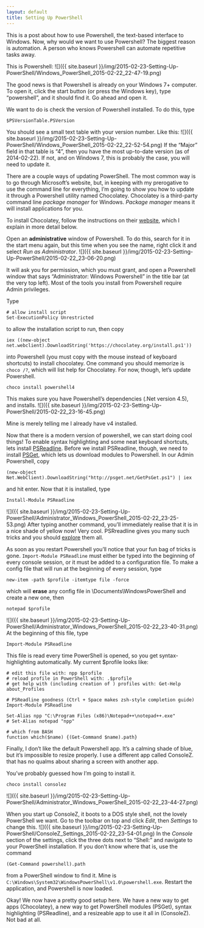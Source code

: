 ```yaml
---
layout: default
title: Setting Up PowerShell
---
```


This is a post about how to use Powershell, the text-based interface to Windows. Now, why would we want to use Powershell? The biggest reason is automation. A person who knows Powershell can automate repetitive tasks away.

This is Powershell:
![]({{ site.baseurl }}/img/2015-02-23-Setting-Up-PowerShell/Windows_PowerShell_2015-02-22_22-47-19.png)

The good news is that Powershell is already on your Windows 7+ computer. To open it, click the start button (or press the Windows key), type “powershell”, and it should find it. Go ahead and open it.

We want to do is check the version of Powershell installed. To do this, type

```
$PSVersionTable.PSVersion
```

You should see a small text table with your version number. Like this:
![]({{ site.baseurl }}/img/2015-02-23-Setting-Up-PowerShell/Windows_PowerShell_2015-02-22_22-52-54.png)
If the “Major” field in that table is “4”, then you have the most up-to-date version (as of 2014-02-22). If not, and on Windows 7, this is probably the case, you will need to update it.

There are a couple ways of updating PowerShell. The most common way is to go through Microsoft’s website, but, in keeping with my prerogative to use the command line for everything, I’m going to show you how to update it through a Powershell utility named Chocolatey. Chocolatey is a third-party command line *package manager* for Windows. *Package manager* means it will install applications for you.

To install Chocolatey, follow the instructions on their [website](https://chocolatey.org/), which I explain in more detail below.

Open an **administrative** window of Powershell. To do this, search for it in the start menu again, but this time when you see the name, right click it and select *Run as Administrator*.
![]({{ site.baseurl }}/img/2015-02-23-Setting-Up-PowerShell/2015-02-22_23-06-20.png)

It will ask you for permission, which you must grant, and open a Powershell window that says “Administrator: Windows Powershell” in the title bar (at the very top left). Most of the tools you install from Powershell require Admin privileges.

Type

```
# allow install script
Set-ExecutionPolicy Unrestricted
```

to allow the installation script to run, then copy

```
iex ((new-object net.webclient).DownloadString('https://chocolatey.org/install.ps1'))
```

into Powershell (you must copy with the mouse instead of keyboard shortcuts) to install chocolatey. One command you should memorize is `choco /?`, which will list help for Chocolatey. For now, though, let’s update Powershell.

```
choco install powershell4
```

This makes sure you have Powershell’s dependencies (.Net version 4.5), and installs.
![]({{ site.baseurl }}/img/2015-02-23-Setting-Up-PowerShell/2015-02-22_23-16-45.png)

Mine is merely telling me I already have v4 installed.

Now that there is a modern version of powershell, we can start doing cool things! To enable syntax highlighting and some neat keyboard shortcuts, lets install [PSReadline](https://github.com/lzybkr/PSReadLine). Before we install PSReadline, though, we need to install [PSGet](http://psget.net/), which lets us download modules to Powershell.
In our Admin Powershell, copy

```
(new-object Net.WebClient).DownloadString("http://psget.net/GetPsGet.ps1") | iex
```

and hit enter. Now that it is installed, type

```
Install-Module PSReadline
```

![]({{ site.baseurl }}/img/2015-02-23-Setting-Up-PowerShell/Administrator_Windows_PowerShell_2015-02-22_23-25-53.png)
After typing another command, you’ll immediately realise that it is in a nice shade of yellow now! Very cool. PSRreadline gives you many such tricks and you should [explore](https://github.com/lzybkr/PSReadLine) them all.

As soon as you restart Powershell you’ll notice that your fun bag of tricks is gone. `Import-Module PSReadline` must either be typed into the beginning of every console session, or it must be added to a configuration file. To make a config file that will run at the beginning of every session, type

```
new-item -path $profile -itemtype file -force
```

which will **erase** any config file in \Documents\WindowsPowerShell and create a new one, then

```
notepad $profile
```

![]({{ site.baseurl }}/img/2015-02-23-Setting-Up-PowerShell/Administrator_Windows_PowerShell_2015-02-22_23-40-31.png)
At the beginning of this file, type

```
Import-Module PSReadline
```

This file is read every time PowerShell is opened, so you get syntax-highlighting automatically. My current $profile looks like:

```
# edit this file with: npp $profile
# reload profile in PowerShell with: .$profile
# get help with (including creation of ) profiles with: Get-Help about_Profiles

# PSReadline goodness (Ctrl + Space makes zsh-style completion guide)
Import-Module PSReadline

Set-Alias npp "C:\Program Files (x86)\Notepad++\notepad++.exe"
# Set-Alias notepad "npp"

# which from BASH
function which($name) {(Get-Command $name).path}
```

Finally, I don’t like the default Powershell app. It’s a calming shade of blue, but it’s impossible to resize properly. I use a different app called ConsoleZ. that has no qualms about sharing a screen with another app.

You’ve probably guessed how I’m going to install it.

```
choco install consolez
```

![]({{ site.baseurl }}/img/2015-02-23-Setting-Up-PowerShell/Administrator_Windows_PowerShell_2015-02-22_23-44-27.png)

When you start up ConsoleZ, it boots to a DOS style shell, not the lovely PowerShell we want. Go to the toolbar on top and click *Edit*, then *Settings* to change this.
![]({{ site.baseurl }}/img/2015-02-23-Setting-Up-PowerShell/ConsoleZ_Settings_2015-02-22_23-54-01.png)
In the *Console* section of the settings, click the three dots next to “Shell:” and navigate to your PowerShell installation. If you don’t know where that is, use the command

```
(Get-Command powershell).path
```

 from a PowerShell window to find it.
 Mine is `C:\Windows\System32\WindowsPowerShell\v1.0\powershell.exe`. Restart the application, and Powershell is now loaded.

Okay! We now have a pretty good setup here. We have a new way to get apps (Chocolatey), a new way to get PowerShell modules (PSGet), syntax highlighting (PSReadline), and a resizeable app to use it all in (ConsoleZ). Not bad at all.

